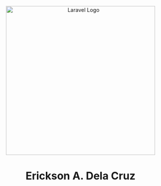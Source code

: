 <p align="center"><a href="https://www.facebook.com/EADC.04" target="_blank"><img src="https://mir-s3-cdn-cf.behance.net/project_modules/max_1200/06f21a161921919.63cd7887d0a70.gif" width="400" alt="Laravel Logo"></a></p>


<h1 align="center">Erickson A. Dela Cruz</h1>
